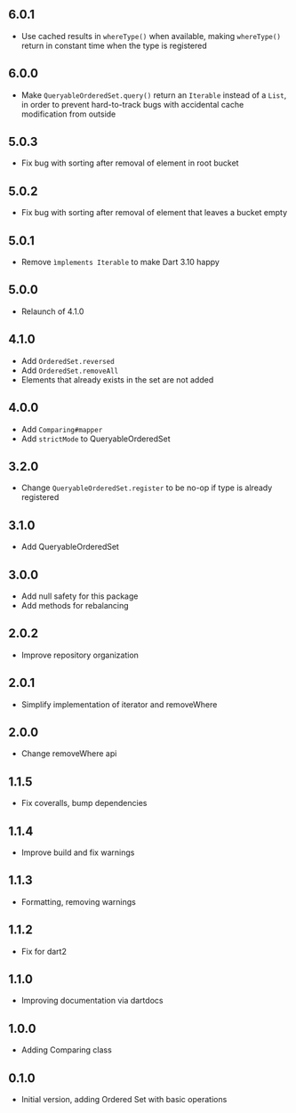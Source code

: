 ## 6.0.1

- Use cached results in `whereType()` when available, making `whereType()` 
  return in constant time when the type is registered

## 6.0.0

- Make `QueryableOrderedSet.query()` return an `Iterable` instead of a `List`,
  in order to prevent hard-to-track bugs with accidental cache modification
  from outside

## 5.0.3

- Fix bug with sorting after removal of element in root bucket
 
## 5.0.2

- Fix bug with sorting after removal of element that leaves a bucket empty

## 5.0.1

- Remove `ìmplements Iterable` to make Dart 3.10 happy

## 5.0.0

- Relaunch of 4.1.0

## 4.1.0

- Add `OrderedSet.reversed`
- Add `OrderedSet.removeAll`
- Elements that already exists in the set are not added

## 4.0.0

- Add `Comparing#mapper`
- Add `strictMode` to QueryableOrderedSet

## 3.2.0

- Change `QueryableOrderedSet.register` to be no-op if type is already registered

## 3.1.0

- Add QueryableOrderedSet

## 3.0.0

- Add null safety for this package
- Add methods for rebalancing

## 2.0.2

- Improve repository organization

## 2.0.1

- Simplify implementation of iterator and removeWhere

## 2.0.0

- Change removeWhere api

## 1.1.5

- Fix coveralls, bump dependencies

## 1.1.4

- Improve build and fix warnings

## 1.1.3

- Formatting, removing warnings

## 1.1.2

- Fix for dart2

## 1.1.0

- Improving documentation via dartdocs

## 1.0.0

- Adding Comparing class

## 0.1.0

- Initial version, adding Ordered Set with basic operations
